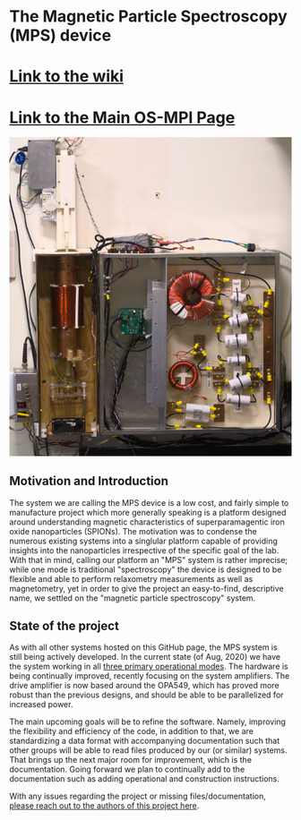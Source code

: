 # The Magnetic Particle Spectroscopy (MPS) device
# [Link to the wiki](https://github.com/OS-MPI/MPS/wiki)
# [Link to the Main OS-MPI Page](https://os-mpi.github.io/)

<img src="Data_And_Figures/MPS_System_Photo_2.jpg">

## Motivation and Introduction

The system we are calling the MPS device is a low cost, and fairly simple to manufacture project which more generally speaking is a platform designed around understanding magnetic characteristics of superparamagentic iron oxide nanoparticles (SPIONs). The motivation was to condense the numerous existing systems into a singlular platform capable of providing insights into the nanoparticles irrespective of the specific goal of the lab. With that in mind, calling our platform an "MPS" system is rather imprecise; while one mode is traditional "spectroscopy" the device is designed to be flexible and able to perform relaxometry measurements as well as magnetometry, yet in order to give the project an easy-to-find, descriptive name, we settled on the "magnetic particle spectroscopy" system. 

## State of the project

As with all other systems hosted on this GitHub page, the MPS system is still being actively developed. In the current state (of Aug, 2020) we have the system working in all [three primary operational modes](https://github.com/OS-MPI/MPS/wiki/Modes-of-operation). The hardware is being continually improved, recently focusing on the system amplifiers. The drive amplifier is now based around the OPA549, which has proved more robust than the previous designs, and should be able to be parallelized for increased power.


The main upcoming goals will be to refine the software. Namely, improving the flexibility and efficiency of the code, in addition to that, we are standardizing a data format with accompanying documentation such that other groups will be able to read files produced by our (or similar) systems. That brings up the next major room for improvement, which is the documentation. Going forward we plan to continually add to the documentation such as adding operational and construction instructions.

With any issues regarding the project or missing files/documentation, [please reach out to the authors of this project here](https://github.com/OS-MPI/MPS/wiki/Contact-Us). 




